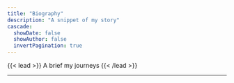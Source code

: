 ```yaml
---
title: "Biography"
description: "A snippet of my story"
cascade:
  showDate: false
  showAuthor: false
  invertPagination: true
---
```


{{< lead >}}
A brief my journeys
{{< /lead >}}

---

